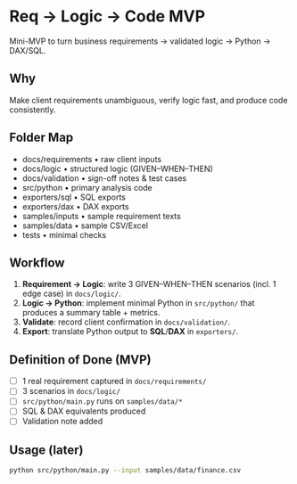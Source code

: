 # Req → Logic → Code MVP

Mini-MVP to turn business requirements → validated logic → Python → DAX/SQL.

## Why
Make client requirements unambiguous, verify logic fast, and produce code consistently.

## Folder Map
- docs/requirements • raw client inputs
- docs/logic • structured logic (GIVEN–WHEN–THEN)
- docs/validation • sign-off notes & test cases
- src/python • primary analysis code
- exporters/sql • SQL exports
- exporters/dax • DAX exports
- samples/inputs • sample requirement texts
- samples/data • sample CSV/Excel
- tests • minimal checks

## Workflow
1) **Requirement → Logic**: write 3 GIVEN–WHEN–THEN scenarios (incl. 1 edge case) in `docs/logic/`.
2) **Logic → Python**: implement minimal Python in `src/python/` that produces a summary table + metrics.
3) **Validate**: record client confirmation in `docs/validation/`.
4) **Export**: translate Python output to **SQL**/**DAX** in `exporters/`.

## Definition of Done (MVP)
- [ ] 1 real requirement captured in `docs/requirements/`
- [ ] 3 scenarios in `docs/logic/`
- [ ] `src/python/main.py` runs on `samples/data/*`
- [ ] SQL & DAX equivalents produced
- [ ] Validation note added

## Usage (later)
```bash
python src/python/main.py --input samples/data/finance.csv
